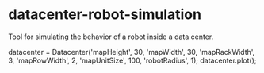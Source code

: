 # datacenter-robot-simulation
Tool for simulating the behavior of a robot inside a data center.

datacenter = Datacenter('mapHeight', 30, 'mapWidth', 30, 'mapRackWidth', 3, 'mapRowWidth', 2, 'mapUnitSize', 100, 'robotRadius', 1);
datacenter.plot();

